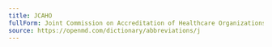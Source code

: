 ```yaml
---
title: JCAHO
fullForm: Joint Commission on Accreditation of Healthcare Organizations
source: https://openmd.com/dictionary/abbreviations/j
---
```

